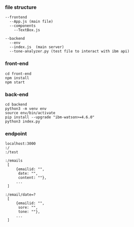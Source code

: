 ### file structure
```
--frontend
  --App.js (main file)
  --components
    --TextBox.js

--backend
  --env
  --index.js  (main server)
  --tone-analyzer.py (test file to interact with ibm api)
```

### front-end
```
cd front-end
npm install
npm start
```

### back-end
```
cd backend
python3 -m venv env
source env/bin/activate
pip install --upgrade "ibm-watson>=4.6.0"
python3 index.py
```

### endpoint
```
localhost:3000
:/   
:/test

:/emails
 [
     {emailid: "",
      date: "",
      content: ""},
     ...
 ]

:/email/date=?
 [
     {emailid: "",
      sore: "",
      tone: ""},
     ...
 ]


```



